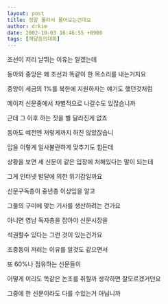 ```yaml
---
layout: post
title: 정말 몰라서 물어보는건데요
author: drkim
date: 2002-10-03 16:46:55 +0900
tags: [깨달음의대화]
---
```

조선이 저리 날뛰는 이유는 알겠는데
  
동아와 중앙은 왜 조선과 똑같이 한 목소리를 내는거지요
  
중앙이 세금의 1%를 북한에 지원하자는 얘기도 했던것처럼
  
메이저 신문중에서 차별적으로 나갈수도 있잖습니까
  
근데 그 이후 하는 짓을 별 달라진게 없죠
  
동아도 예전엔 저렇게까지 하진 않았잖습니
  

  
입을 이렇게 일사불란하게 맞추기도 힘든데
  
상황을 보면 세 신문이 같은 입장에 처해있다는 말이 되는데
  
그게 인터넷 발달에 의한 위기감일까요
  
신문구독층이 중년층 이상임을 알고
  
그들의 구미에 맞는 기사를 생산하려는 건가요
  
아니면 영남 독자층을 잡아야 신문시장을
  
석권할수 있다는 그런 것이 있는건가요
  

  
조중동이 저러는 이유를 알것도 같으면서
  
또 60%나 점유하는 신문들이
  
어떻게 이리도 똑같은 논조를 취할까 생각하면 잘모르겠거던요
  
그중에 한 신문이라도 다를 수있는거 아닙니까